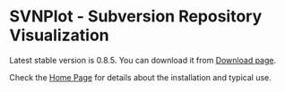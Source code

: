 # SVNPlot - Subversion Repository Visualization #

Latest stable version is 0.8.5. You can download it from [Download page](https://bitbucket.org/nitinbhide/svnplot/downloads).

Check the [Home Page](https://bitbucket.org/nitinbhide/svnplot/wiki/Home) for details about the installation and typical use.


